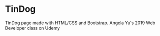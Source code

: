 # TinDog
TinDog page made with HTML/CSS and Bootstrap. 
Angela Yu's 2019 Web Developer class on Udemy 
